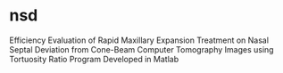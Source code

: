 # nsd
Efficiency Evaluation of Rapid Maxillary Expansion Treatment on Nasal Septal Deviation from Cone-Beam Computer Tomography Images using Tortuosity Ratio Program Developed in Matlab
